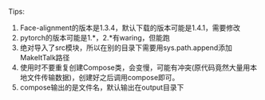 Tips:
1. Face-alignment的版本是1.3.4，默认下载的版本可能是1.4.1，需要修改
2. pytorch的版本可能是1.*，2.*有waring，但能跑
3. 绝对导入了src模块，所以在别的目录下需要用sys.path.append添加MakeItTalk路径
4. 使用时不要重复创建Compose类，会变慢，可能有冲突(原代码竟然大量用本地文件传输数据)，创建好之后调用compose即可。
5. compose输出的是文件名，默认输出在output目录下